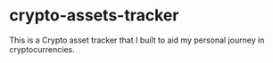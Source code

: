 # crypto-assets-tracker
This is a Crypto asset tracker that I built to aid my personal journey in cryptocurrencies.
